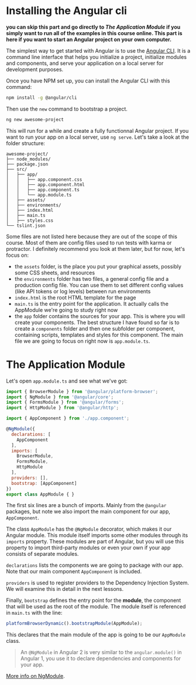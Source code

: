 # Installing the Angular cli
**you can skip this part and go directly to _The Application Module_ if you simply want to run all of the examples in this course online. This part is here if you want to start an Angular project on your own computer.**

The simplest way to get started with Angular is to use the [Angular CLI](https://cli.angular.io/). It is a command line interface that helps you initialize a project, initialize modules and components, and serve your application on a local server for development purposes.

Once you have NPM set up, you can install the Angular CLI with this command:

```bash
npm install -g @angular/cli
```

Then use the `new` command to bootstrap a project.

```bash
ng new awesome-project
```

This will run for a while and create a fully functionnal Angular project. If you want to run your app on a local server, use `ng serve`. Let's take a look at the folder structure:

```
awesome-project/
├── node_modules/
├── package.json
├── src/
│   ├── app/
│   │   ├── app.component.css
│   │   ├── app.component.html
│   │   ├── app.component.ts
│   │   └── app.module.ts
│   ├── assets/
│   ├── environments/
│   ├── index.html
│   ├── main.ts
│   ├── styles.css
└── tslint.json
```

Some files are not listed here because they are out of the scope of this course. Most of them are config files used to run tests with karma or protractor. I definitely recommend you look at them later, but for now, let's focus on:

* the `assets` folder, is the place you put your graphical assets, possibly some CSS sheets, and resources
* the `environments` folder has two files, a general config file and a production config file. You can use them to set different config values (like API tokens or log levels) between run environments
* `index.html` is the root HTML template for the page
* `main.ts` is the entry point for the application. It actually calls the AppModule we're going to study right now
* the `app` folder contains the sources for your app. This is where you will create your components. The best structure I have found so far is to create a `components` folder and then one subfolder per component, containing scripts, templates and styles for this component. The main file we are going to focus on right now is `app.module.ts`.

# The Application Module

Let's open `app.module.ts` and see what we've got:

```javascript
import { BrowserModule } from '@angular/platform-browser';
import { NgModule } from '@angular/core';
import { FormsModule } from '@angular/forms';
import { HttpModule } from '@angular/http';

import { AppComponent } from './app.component';

@NgModule({
  declarations: [
    AppComponent
  ],
  imports: [
    BrowserModule,
    FormsModule,
    HttpModule
  ],
  providers: [],
  bootstrap: [AppComponent]
})
export class AppModule { }
```

The first six lines are a bunch of imports. Mainly from the `@angular` packages, but note we also import the main component for our app, `AppComponent`.

The class `AppModule` has the `@NgModule` decorator, which makes it our Angular module. This module itself imports some other modules through its `imports` property. These modules are part of Angular, but you will use this property to import third-party modules or even your own if your app consists of separate modules.

`declarations` lists the components we are going to package with our app. Note that our main component `AppComponent` is included.

`providers` is used to register providers to the Dependency Injection System. We will examine this in detail in the next lessons.

Finally, `bootstrap` defines the entry point for the **module**, the component that will be used as the root of the module. The module itself is referenced in `main.ts` with the line:

```javascript
platformBrowserDynamic().bootstrapModule(AppModule);
```

This declares that the main module of the app is going to be our `AppModule` class.

> An `@NgModule` in Angular 2 is very similar to the `angular.module()` in Angular 1, you use it to declare dependencies and components for your app.

[More info on NgModule](https://angular.io/docs/ts/latest/guide/ngmodule.html).
